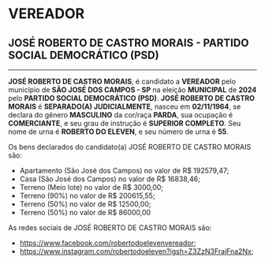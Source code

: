 # VEREADOR
## JOSÉ ROBERTO DE CASTRO MORAIS - PARTIDO SOCIAL DEMOCRÁTICO (PSD)
---
**JOSÉ ROBERTO DE CASTRO MORAIS**, é candidato a **VEREADOR** pelo município de **SÃO JOSÉ DOS CAMPOS - SP** na eleição **MUNICIPAL** de **2024** pelo **PARTIDO SOCIAL DEMOCRÁTICO (PSD)**.
**JOSÉ ROBERTO DE CASTRO MORAIS** é **SEPARADO(A) JUDICIALMENTE**, nasceu em **02/11/1964**, se declara do gênero **MASCULINO** da cor/raça **PARDA**, sua ocupação é **COMERCIANTE**, e seu grau de instrução é **SUPERIOR COMPLETO**.
Seu nome de urna é **ROBERTO DO ELEVEN**, e seu número de urna é **55**.

Os bens declarados do candidato(a) JOSÉ ROBERTO DE CASTRO MORAIS são: 
- Apartamento (São José dos Campos) no valor de R$ 192579,47;
- Casa (São José dos Campos) no valor de R$ 16838,46;
- Terreno (Meio lote) no valor de R$ 3000,00;
- Terreno (90%) no valor de R$ 200615,55;
- Terreno (50%) no valor de R$ 12500,00;
- Terreno (50%) no valor de R$ 86000,00

As redes sociais de JOSÉ ROBERTO DE CASTRO MORAIS são:
- https://www.facebook.com/robertodoelevenvereador;
- https://www.instagram.com/robertodoeleven?igsh=Z3ZzN3FrajFna2Nx;